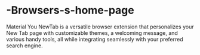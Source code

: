 # -Browsers-s-home-page
Material You NewTab is a versatile browser extension that personalizes your New Tab page with customizable themes, a welcoming message, and various handy tools, all while integrating seamlessly with your preferred search engine.
